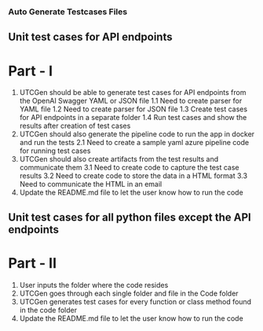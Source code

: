 ### Auto Generate Testcases Files

## Unit test cases for API endpoints

# Part - I

1. UTCGen should be able to generate test cases for API endpoints from the OpenAI Swagger YAML or JSON file
   1.1 Need to create parser for YAML file
   1.2 Need to create parser for JSON file
   1.3 Create test cases for API endpoints in a separate folder
   1.4 Run test cases and show the results after creation of test cases
2. UTCGen should also generate the pipeline code to run the app in docker and run the tests
   2.1 Need to create a sample yaml azure pipeline code for running test cases
3. UTCGen should also create artifacts from the test results and communicate them
   3.1 Need to create code to capture the test case results
   3.2 Need to create code to store the data in a HTML format
   3.3 Need to communicate the HTML in an email
4. Update the README.md file to let the user know how to run the code

## Unit test cases for all python files except the API endpoints

# Part - II

1. User inputs the folder where the code resides
2. UTCGen goes through each single folder and file in the Code folder
3. UTCGen generates test cases for every function or class method found in the code folder
4. Update the README.md file to let the user know how to run the code
